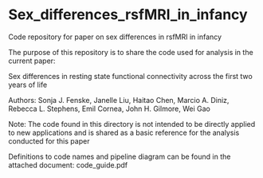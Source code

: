 # Sex_differences_rsfMRI_in_infancy

Code repository for paper on sex differences in rsfMRI in infancy

The purpose of this repository is to share the code used for analysis in the current paper:

Sex differences in resting state functional connectivity across the first two years of life

Authors: Sonja J. Fenske, Janelle Liu, Haitao Chen, Marcio A. Diniz, Rebecca L. Stephens, Emil Cornea, John H. Gilmore, Wei Gao

Note: The code found in this directory is not intended to be directly applied to new applications and is shared as a basic reference for the analysis conducted for this paper

Definitions to code names and pipeline diagram can be found in the attached document: code_guide.pdf
